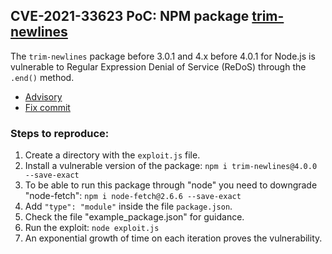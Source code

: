 ## CVE-2021-33623 PoC: NPM package [trim-newlines](https://www.npmjs.com/package/trim-newlines)

The `trim-newlines` package before 3.0.1 and 4.x before 4.0.1 for Node.js is vulnerable to Regular Expression Denial of Service (ReDoS) through the `.end()` method.

- [Advisory](https://github.com/advisories/GHSA-7p7h-4mm5-852v)
- [Fix commit](https://github.com/sindresorhus/trim-newlines/commit/25246c6ce5eea1c82d448998733a6302a4350d91)

### Steps to reproduce:

1. Create a directory with the `exploit.js` file.
2. Install a vulnerable version of the package:
```npm i trim-newlines@4.0.0 --save-exact```
3. To be able to run this package through "node" you need to downgrade "node-fetch":
```npm i node-fetch@2.6.6 --save-exact```
4. Add `"type": "module"` inside the file `package.json`. 
5. Check the file "example_package.json" for guidance.
6. Run the exploit:
```node exploit.js```
7. An exponential growth of time on each iteration proves the vulnerability.
